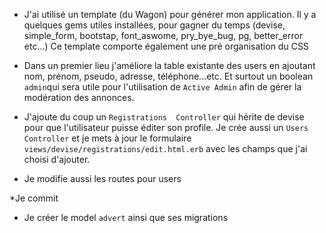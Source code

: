 * J'ai utilisé un template (du Wagon) pour générer mon application. Il y a quelques gems utiles installées, pour gagner du temps (devise, simple_form, bootstap, font_aswome, pry_bye_bug, pg, better_error etc...)
Ce template comporte également une pré organisation du CSS

* Dans un premier lieu j'améliore la table existante des users en ajoutant nom, prénom, pseudo, adresse, téléphone...etc. Et surtout un boolean `admin`qui sera utile pour l'utilisation de `Active Admin` afin de gérer la modération des annonces.
* J'ajoute du coup un `Registrations  Controller` qui hérite de devise pour que l'utilisateur puisse éditer son profile. Je crée aussi un `Users Controller` et je mets à jour le formulaire `views/devise/registrations/edit.html.erb` avec les champs que j'ai choisi d'ajouter.
* Je modifie aussi les routes pour users

*Je commit

* Je créer le model `advert` ainsi que ses migrations


